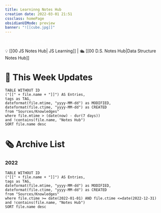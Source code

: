 ```yaml
---
title: Learninng Notes Hub
creation date: 2022-03-01 21:51 
cssclass: homePage
obsidianUIMode: preview
banner: "![[cube.jpg]]"
---
```

<div class="title" style="color:#fff">Learning Notes Hub</div>

💡 [[00 JS Notes Hub| JS Learning]] | 🛳️  [[00 D.S. Notes Hub|Data Structure Notes Hub]]

# 📆 This Week Updates

```dataview
TABLE WITHOUT ID 
("[[" + file.name + "]]") AS Entries,
tags as TAG,
dateformat(file.mtime, "yyyy-MM-dd") as MODIFIED,
dateformat(file.ctime, "yyyy-MM-dd") as CREATED
from "Sources/Knowledges"
where file.mtime > (date(now) - dur(7 days)) 
and !contains(file.name, "Notes Hub")
SORT file.name desc
```

# 🗞 Archive List

### 2022
```dataview
TABLE WITHOUT ID 
("[[" + file.name + "]]") AS Entries,
tags as TAG,
dateformat(file.mtime, "yyyy-MM-dd") as MODIFIED,
dateformat(file.ctime, "yyyy-MM-dd") as CREATED
from "Sources/Knowledges"
where file.ctime >= date(2022-01-01) AND file.ctime <=date(2022-12-31)
and !contains(file.name, "Notes Hub")
SORT file.name desc
````
